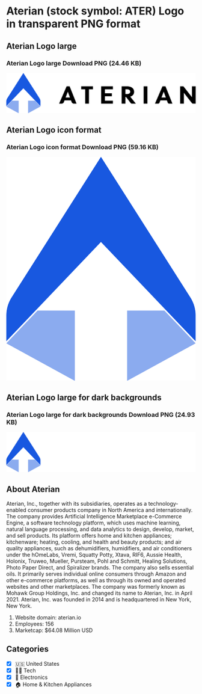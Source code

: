 # Aterian (stock symbol: ATER) Logo in transparent PNG format

## Aterian Logo large

### Aterian Logo large Download PNG (24.46 KB)

![Aterian Logo large Download PNG (24.46 KB)](/img/orig/ATER_BIG-364c4be4.png)

## Aterian Logo icon format

### Aterian Logo icon format Download PNG (59.16 KB)

![Aterian Logo icon format Download PNG (59.16 KB)](/img/orig/ATER-f7423b29.png)

## Aterian Logo large for dark backgrounds

### Aterian Logo large for dark backgrounds Download PNG (24.93 KB)

![Aterian Logo large for dark backgrounds Download PNG (24.93 KB)](/img/orig/ATER_BIG.D-853c032d.png)

## About Aterian

Aterian, Inc., together with its subsidiaries, operates as a technology-enabled consumer products company in North America and internationally. The company provides Artificial Intelligence Marketplace e-Commerce Engine, a software technology platform, which uses machine learning, natural language processing, and data analytics to design, develop, market, and sell products. Its platform offers home and kitchen appliances; kitchenware; heating, cooling, and health and beauty products; and air quality appliances, such as dehumidifiers, humidifiers, and air conditioners under the hOmeLabs, Vremi, Squatty Potty, Xtava, RIF6, Aussie Health, Holonix, Truweo, Mueller, Pursteam, Pohl and Schmitt, Healing Solutions, Photo Paper Direct, and Spiralizer brands. The company also sells essential oils. It primarily serves individual online consumers through Amazon and other e-commerce platforms, as well as through its owned and operated websites and other marketplaces. The company was formerly known as Mohawk Group Holdings, Inc. and changed its name to Aterian, Inc. in April 2021. Aterian, Inc. was founded in 2014 and is headquartered in New York, New York.

1. Website domain: aterian.io
2. Employees: 156
3. Marketcap: $64.08 Million USD


## Categories
- [x] 🇺🇸 United States
- [x] 👩‍💻 Tech
- [x] 🔌 Electronics
- [x] 🏠 Home & Kitchen Appliances
